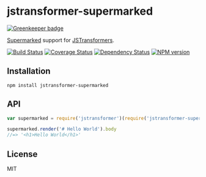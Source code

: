 # jstransformer-supermarked

[![Greenkeeper badge](https://badges.greenkeeper.io/jstransformers/jstransformer-supermarked.svg)](https://greenkeeper.io/)

[Supermarked](https://www.npmjs.com/package/supermarked) support for [JSTransformers](http://github.com/jstransformers).

[![Build Status](https://img.shields.io/travis/jstransformers/jstransformer-supermarked/master.svg)](https://travis-ci.org/jstransformers/jstransformer-supermarked)
[![Coverage Status](https://img.shields.io/codecov/c/github/jstransformers/jstransformer-supermarked/master.svg)](https://codecov.io/gh/jstransformers/jstransformer-supermarked)
[![Dependency Status](https://img.shields.io/david/jstransformers/jstransformer-supermarked/master.svg)](http://david-dm.org/jstransformers/jstransformer-supermarked)
[![NPM version](https://img.shields.io/npm/v/jstransformer-supermarked.svg)](https://www.npmjs.org/package/jstransformer-supermarked)

## Installation

    npm install jstransformer-supermarked

## API

```js
var supermarked = require('jstransformer')(require('jstransformer-supermarked'))

supermarked.render('# Hello World').body
//=> '<h1>Hello World</h1>'
```

## License

MIT
